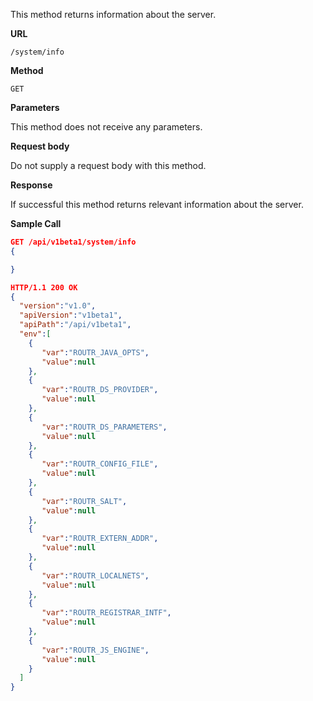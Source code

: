 This method returns information about the server.

**URL**

`/system/info`

**Method**

`GET`

**Parameters**

This method does not receive any parameters.

**Request body**

Do not supply a request body with this method.

**Response**

If successful this method returns relevant information about the server.

**Sample Call**

```json
GET /api/v1beta1/system/info
{

}

HTTP/1.1 200 OK
{  
  "version":"v1.0",
  "apiVersion":"v1beta1",
  "apiPath":"/api/v1beta1",
  "env":[  
    {  
       "var":"ROUTR_JAVA_OPTS",
       "value":null
    },
    {  
       "var":"ROUTR_DS_PROVIDER",
       "value":null
    },
    {  
       "var":"ROUTR_DS_PARAMETERS",
       "value":null
    },
    {  
       "var":"ROUTR_CONFIG_FILE",
       "value":null
    },
    {  
       "var":"ROUTR_SALT",
       "value":null
    },
    {  
       "var":"ROUTR_EXTERN_ADDR",
       "value":null
    },
    {  
       "var":"ROUTR_LOCALNETS",
       "value":null
    },
    {  
       "var":"ROUTR_REGISTRAR_INTF",
       "value":null
    },
    {  
       "var":"ROUTR_JS_ENGINE",
       "value":null
    }
  ]
}
```
